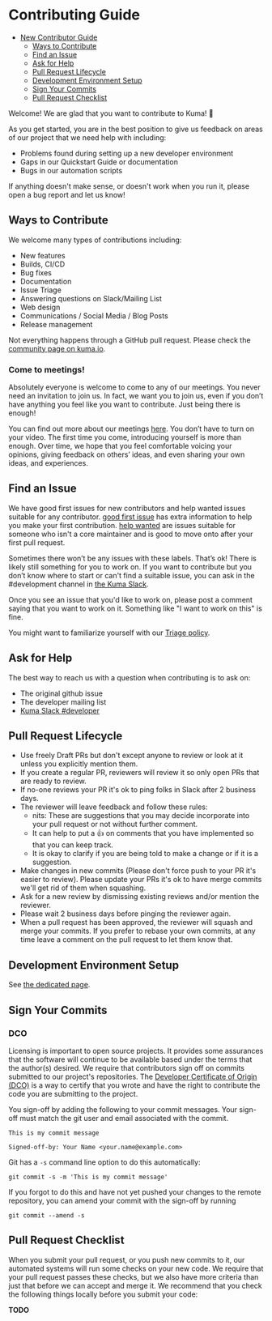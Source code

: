 # Contributing Guide

* [New Contributor Guide](#contributing-guide)
  * [Ways to Contribute](#ways-to-contribute)
  * [Find an Issue](#find-an-issue)
  * [Ask for Help](#ask-for-help)
  * [Pull Request Lifecycle](#pull-request-lifecycle)
  * [Development Environment Setup](#development-environment-setup)
  * [Sign Your Commits](#sign-your-commits)
  * [Pull Request Checklist](#pull-request-checklist)

Welcome! We are glad that you want to contribute to Kuma! 💖

As you get started, you are in the best position to give us feedback on areas of
our project that we need help with including:

* Problems found during setting up a new developer environment
* Gaps in our Quickstart Guide or documentation
* Bugs in our automation scripts

If anything doesn't make sense, or doesn't work when you run it, please open a
bug report and let us know!

## Ways to Contribute

We welcome many types of contributions including:

* New features
* Builds, CI/CD
* Bug fixes
* Documentation
* Issue Triage
* Answering questions on Slack/Mailing List
* Web design
* Communications / Social Media / Blog Posts
* Release management

Not everything happens through a GitHub pull request. Please check
the [community page on kuma.io](https://kuma.io/community/). 

### Come to meetings!
Absolutely everyone is welcome to come to any of our meetings. You never need an
invitation to join us. In fact, we want you to join us, even if you don’t have
anything you feel like you want to contribute. Just being there is enough!

You can find out more about our meetings [here](https://kuma.io/community/).
You don’t have to turn on your video.
The first time you come, introducing yourself is more than enough.
Over time, we hope that you feel comfortable voicing your opinions, giving
feedback on others’ ideas, and even sharing your own ideas, and experiences.

## Find an Issue

We have good first issues for new contributors and help wanted issues suitable
for any contributor.
[good first issue](https://github.com/search?q=org%3Akumahq+label%3A%22good+first+issue%22+state%3Aopen&type=Issues) has extra information to
help you make your first contribution. [help wanted](https://github.com/search?q=org%3Akumahq+label%3A%22help+wanted%22+state%3Aopen&type=Issues) are issues
suitable for someone who isn't a core maintainer and is good to move onto after
your first pull request.

Sometimes there won’t be any issues with these labels. That’s ok! There is
likely still something for you to work on. If you want to contribute but you
don’t know where to start or can't find a suitable issue, you can ask in the #development channel in [the Kuma Slack](https://chat.kuma.io/).

Once you see an issue that you'd like to work on, please post a comment saying
that you want to work on it. Something like "I want to work on this" is fine.

You might want to familiarize yourself with our [Triage policy](https://github.com/kumahq/.github/PROJECT_MANAGEMENT.md#triage).

## Ask for Help

The best way to reach us with a question when contributing is to ask on:

* The original github issue
* The developer mailing list
* [Kuma Slack #developer](https://chat.kuma.io/) 


## Pull Request Lifecycle

- Use freely Draft PRs but don't except anyone to review or look at it unless you explicitly mention them.
- If you create a regular PR, reviewers will review it so only open PRs that are ready to review.
- If no-one reviews your PR it's ok to ping folks in Slack after 2 business days.
- The reviewer will leave feedback and follow these rules:
  - nits: These are suggestions that you may decide incorporate into your pull request or not without further comment.
  - It can help to put a 👍 on comments that you have implemented so that you can keep track.
  - It is okay to clarify if you are being told to make a change or if it is a suggestion.
- Make changes in new commits (Please don't force push to your PR it's easier to review). Please update your PRs it's ok to have merge commits we'll get rid of them when squashing.
- Ask for a new review by dismissing existing reviews and/or mention the reviewer.
- Please wait 2 business days before pinging the reviewer again.
- When a pull request has been approved, the reviewer will squash and merge your commits. If you prefer to rebase your own commits, at any time leave a comment on the pull request to let them know that.

## Development Environment Setup

See [the dedicated page](./DEVELOPER.md).

## Sign Your Commits

### DCO
Licensing is important to open source projects. It provides some assurances that
the software will continue to be available based under the terms that the
author(s) desired. We require that contributors sign off on commits submitted to
our project's repositories. The [Developer Certificate of Origin
(DCO)](https://developercertificate.org/) is a way to certify that you wrote and
have the right to contribute the code you are submitting to the project.

You sign-off by adding the following to your commit messages. Your sign-off must
match the git user and email associated with the commit.

    This is my commit message

    Signed-off-by: Your Name <your.name@example.com>

Git has a `-s` command line option to do this automatically:

    git commit -s -m 'This is my commit message'

If you forgot to do this and have not yet pushed your changes to the remote
repository, you can amend your commit with the sign-off by running 

    git commit --amend -s 


## Pull Request Checklist

When you submit your pull request, or you push new commits to it, our automated
systems will run some checks on your new code. We require that your pull request
passes these checks, but we also have more criteria than just that before we can
accept and merge it. We recommend that you check the following things locally
before you submit your code:

**TODO**
<!-- list both the automated and any manual checks performed by reviewers, it
is very helpful when the validations are automated in a script for example in a
Makefile target. Below is an example of a checklist:

* It passes tests: run the following command to run all of the tests locally:
  `make build test lint`
* Impacted code has new or updated tests
* Documentation created/updated
* We use [Azure DevOps, GitHub Actions, CircleCI]  to test all pull
  requests. We require that all tests succeed on a pull request before it is merged.

-->
